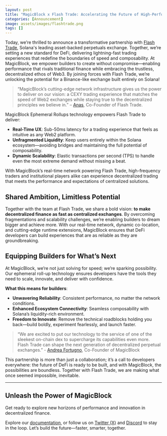 ```yaml
---
layout: post
title: "MagicBlock x Flash Trade: Accelerating the Future of High-Performance DeFi"
categories: [Announcement]
image: assets/images/flashtrade.png
tags: []
---
```


Today, we’re thrilled to announce a transformative partnership with [Flash Trade](https://www.flash.trade/), Solana's leading asset-backed perpetuals exchange. Together, we’re setting a new standard for DeFi, delivering lightning-fast trading experiences that redefine the boundaries of speed and composability.
At MagicBlock, we empower builders to create without compromise—enabling performance that rivals traditional finance while embracing the trustless, decentralized ethos of Web3. By joining forces with Flash Trade, we’re unlocking the potential for a Binance-like exchange built entirely on Solana!

> “MagicBlock’s cutting-edge network infrastructure gives us the power to deliver on our vision: a CEXY trading experience that matches the speed of Web2 exchanges while staying true to the decentralized principles we believe in.” – [Anas](https://x.com/allinbitcoin_), Co-Founder of Flash Trade.

MagicBlock Ephemeral Rollups technology empowers Flash Trade to deliver:

- **Real-Time UX**: Sub-50ms latency for a trading experience that feels as intuitive as any Web2 platform.
- **Unfragmented Liquidity**: Keep users entirely within the Solana ecosystem—avoiding bridges and maintaining the full potential of composability.
- **Dynamic Scalability**: Elastic transactions per second (TPS) to handle even the most extreme demand without missing a beat.

With MagicBlock’s real-time network powering Flash Trade, high-frequency traders and institutional players alike can experience decentralized trading that meets the performance and expectations of centralized solutions.

## Shared Ambition, Limitless Potential

Together with the team at Flash Trade, we share a bold vision: **to make decentralized finance as fast as centralized exchanges**. By overcoming fragmentations and scalability challenges, we’re enabling builders to dream bigger and achieve more.
With our real-time network, dynamic co-location, and cutting-edge runtime extensions, MagicBlock ensures that DeFi developers can build experiences that are as reliable as they are groundbreaking.

## Equipping Builders for What’s Next

At MagicBlock, we’re not just solving for speed; we’re sparking possibility. Our ephemeral roll-up technology ensures developers have the tools they need to scale, innovate, and deliver with confidence.

**What this means for builders**:
- **Unwavering Reliability**: Consistent performance, no matter the network conditions.
- **Enhanced Ecosystem Connectivity**: Seamless composability with Solana’s liquidity-rich environment.
- **Freedom to Innovate**: Remove the technical roadblocks holding you back—build boldly, experiment fearlessly, and launch faster.

> “We are excited to put our technology to the service of one of the sleekest on-chain dex to supercharge its capabilities even more. Flash Trade can shape the next generation of decentralized perpetual exchanges.” - [Andrea Fortugno](https://x.com/supermarioblock), Co-Founder of MagicBlock

This partnership is more than just a collaboration; it’s a call to developers everywhere: the future of DeFi is ready to be built, and with MagicBlock, the possibilities are boundless.
Together with Flash Trade, we are making what once seemed impossible, inevitable.

----------------------------------------------

## Unleash the Power of MagicBlock

Get ready to explore new horizons of performance and innovation in decentralized finance.

Explore our [documentation](https://docs.magicblock.gg/introduction), or follow us on [Twitter (X)](https://x.com/magicblock) and [Discord](https://discord.com/invite/MBkdC3gxcv) to stay in the loop. Let’s build the future—faster, smarter, together.
